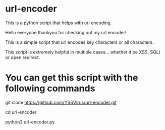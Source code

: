 # url-encoder
This is a python script that helps with url encoding.



Hello everyone thankyou for checking out my url encoder!

This is a simple script that url encodes key characters or all characters.

This script is extremely helpful in multiple cases... whether it be XSS, SQLI or open redirect.




# You can get this script with the following commands

git clone https://github.com/YSSVirus/url-encoder.git

cd url-encoder

python3 url-encoder.py
